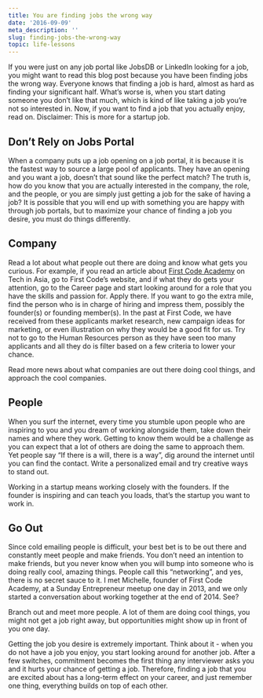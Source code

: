 ```yaml
---
title: You are finding jobs the wrong way
date: '2016-09-09'
meta_description: ''
slug: finding-jobs-the-wrong-way
topic: life-lessons
---
```


If you were just on any job portal like JobsDB or LinkedIn looking for a job, you might want to read this blog post because you have been finding jobs the wrong way. Everyone knows that finding a job is hard, almost as hard as finding your significant half. What’s worse is, when you start dating someone you don’t like that much, which is kind of like taking a job you’re not so interested in. Now, if you want to find a job that you actually enjoy, read on. Disclaimer: This is more for a startup job.

## Don’t Rely on Jobs Portal

When a company puts up a job opening on a job portal, it is because it is the fastest way to source a large pool of applicants. They have an opening and you want a job, doesn’t that sound like the perfect match? The truth is, how do you know that you are actually interested in the company, the role, and the people, or you are simply just getting a job for the sake of having a job? It is possible that you will end up with something you are happy with through job portals, but to maximize your chance of finding a job you desire, you must do things differently.

## Company
Read a lot about what people out there are doing and know what gets you curious. For example, if you read an article about <a href="http://firstcodeacademy.com/">First Code Academy</a> on Tech in Asia, go to First Code’s website, and if what they do gets your attention, go to the Career page and start looking around for a role that you have the skills and passion for. Apply there. If you want to go the extra mile, find the person who is in charge of hiring and impress them, possibly the founder(s) or founding member(s). In the past at First Code, we have received from these applicants market research, new campaign ideas for marketing, or even illustration on why they would be a good fit for us. Try not to go to the Human Resources person as they have seen too many applicants and all they do is filter based on a few criteria to lower your chance.

Read more news about what companies are out there doing cool things, and approach the cool companies.

## People
When you surf the internet, every time you stumble upon people who are inspiring to you and you dream of working alongside them, take down their names and where they work. Getting to know them would be a challenge as you can expect that a lot of others are doing the same to approach them. Yet people say “If there is a will, there is a way”, dig around the internet until you can find the contact. Write a personalized email and try creative ways to stand out.

Working in a startup means working closely with the founders. If the founder is inspiring and can teach you loads, that’s the startup you want to work in.

## Go Out
Since cold emailing people is difficult, your best bet is to be out there and constantly meet people and make friends. You don’t need an intention to make friends, but you never know when you will bump into someone who is doing really cool, amazing things. People call this “networking”, and yes, there is no secret sauce to it. I met Michelle, founder of First Code Academy, at a Sunday Entrepreneur meetup one day in 2013, and we only started a conversation about working together at the end of 2014. See?

Branch out and meet more people. A lot of them are doing cool things, you might not get a job right away, but opportunities might show up in front of you one day.

Getting the job you desire is extremely important. Think about it - when you do not have a job you enjoy, you start looking around for another job. After a few switches, commitment becomes the first thing any interviewer asks you and it hurts your chance of getting a job. Therefore, finding a job that you are excited about has a long-term effect on your career, and just remember one thing, everything builds on top of each other.
